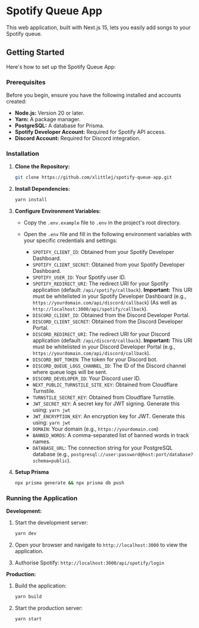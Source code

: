 # Spotify Queue App

This web application, built with Next.js 15, lets you easily add songs to your Spotify queue.

## Getting Started

Here's how to set up the Spotify Queue App:

### Prerequisites

Before you begin, ensure you have the following installed and accounts created:

- **Node.js:** Version 20 or later.
- **Yarn:** A package manager.
- **PostgreSQL:** A database for Prisma.
- **Spotify Developer Account:** Required for Spotify API access.
- **Discord Account:** Required for Discord integration.

### Installation

1.  **Clone the Repository:**

    ```bash
    git clone https://github.com/xlittlej/spotify-queue-app.git
    ```

2.  **Install Dependencies:**

    ```bash
    yarn install
    ```

3.  **Configure Environment Variables:**

    - Copy the `.env.example` file to `.env` in the project's root directory.
    - Open the `.env` file and fill in the following environment variables with your specific credentials and settings:

      - `SPOTIFY_CLIENT_ID`: Obtained from your Spotify Developer Dashboard.
      - `SPOTIFY_CLIENT_SECRET`: Obtained from your Spotify Developer Dashboard.
      - `SPOTIFY_USER_ID`: Your Spotify user ID.
      - `SPOTIFY_REDIRECT_URI`: The redirect URI for your Spotify application (default: `/api/spotify/callback`). **Important:** This URI must be whitelisted in your Spotify Developer Dashboard (e.g., `https://yourdomain.com/api/discord/callback`) (As well as `http://localhost:3000/api/spotify/callback`).
      - `DISCORD_CLIENT_ID`: Obtained from the Discord Developer Portal.
      - `DISCORD_CLIENT_SECRET`: Obtained from the Discord Developer Portal.
      - `DISCORD_REDIRECT_URI`: The redirect URI for your Discord application (default: `/api/discord/callback`). **Important:** This URI must be whitelisted in your Discord Developer Portal (e.g., `https://yourdomain.com/api/discord/callback`).
      - `DISCORD_BOT_TOKEN`: The token for your Discord bot.
      - `DISCORD_QUEUE_LOGS_CHANNEL_ID`: The ID of the Discord channel where queue logs will be sent.
      - `DISCORD_DEVELOPER_ID`: Your Discord user ID.
      - `NEXT_PUBLIC_TURNSTILE_SITE_KEY`: Obtained from Cloudflare Turnstile.
      - `TURNSTILE_SECRET_KEY`: Obtained from Cloudflare Turnstile.
      - `JWT_SECRET_KEY`: A secret key for JWT signing. Generate this using: `yarn jwt`
      - `JWT_ENCRYPTION_KEY`: An encryption key for JWT. Generate this using: `yarn jwt`
      - `DOMAIN`: Your domain (e.g., `https://yourdomain.com`)
      - `BANNED_WORDS`: A comma-separated list of banned words in track names.
      - `DATABASE_URL`: The connection string for your PostgreSQL database (e.g., `postgresql://user:password@host:port/database?schema=public`).

4.  **Setup Prisma**

    ```bash
    npx prisma generate && npx prisma db push
    ```

### Running the Application

**Development:**

1.  Start the development server:

    ```bash
    yarn dev
    ```

2.  Open your browser and navigate to `http://localhost:3000` to view the application.

3.  Authorise Spotify: `http://localhost:3000/api/spotify/login`

**Production:**

1.  Build the application:

    ```bash
    yarn build
    ```

2.  Start the production server:

    ```bash
    yarn start
    ```
